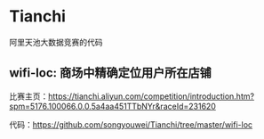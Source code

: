 # Tianchi

阿里天池大数据竞赛的代码

## wifi-loc: 商场中精确定位用户所在店铺

比赛主页：<https://tianchi.aliyun.com/competition/introduction.htm?spm=5176.100066.0.0.5a4aa451TTbNYr&raceId=231620>

代码：<https://github.com/songyouwei/Tianchi/tree/master/wifi-loc>


